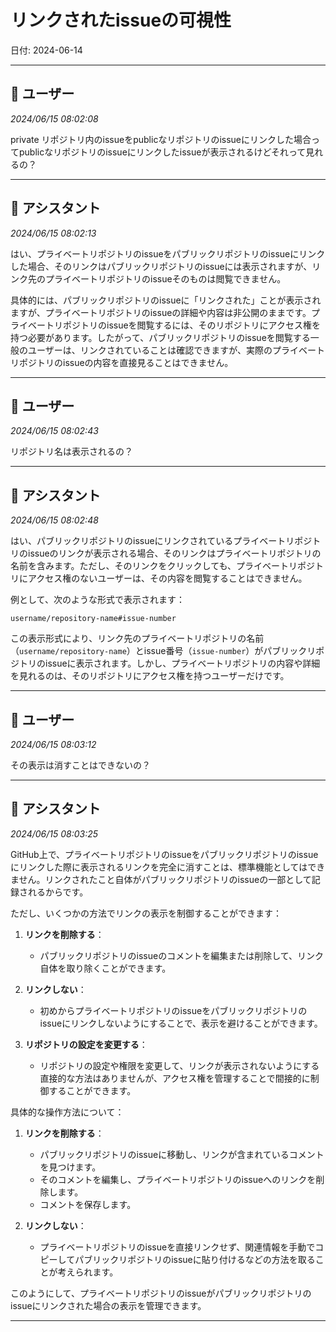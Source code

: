 # リンクされたissueの可視性

日付: 2024-06-14

---

## 👤 ユーザー
*2024/06/15 08:02:08*

private リポジトリ内のissueをpublicなリポジトリのissueにリンクした場合ってpublicなリポジトリのissueにリンクしたissueが表示されるけどそれって見れるの？

---

## 🤖 アシスタント
*2024/06/15 08:02:13*

はい、プライベートリポジトリのissueをパブリックリポジトリのissueにリンクした場合、そのリンクはパブリックリポジトリのissueには表示されますが、リンク先のプライベートリポジトリのissueそのものは閲覧できません。

具体的には、パブリックリポジトリのissueに「リンクされた」ことが表示されますが、プライベートリポジトリのissueの詳細や内容は非公開のままです。プライベートリポジトリのissueを閲覧するには、そのリポジトリにアクセス権を持つ必要があります。したがって、パブリックリポジトリのissueを閲覧する一般のユーザーは、リンクされていることは確認できますが、実際のプライベートリポジトリのissueの内容を直接見ることはできません。

---

## 👤 ユーザー
*2024/06/15 08:02:43*

リポジトリ名は表示されるの？

---

## 🤖 アシスタント
*2024/06/15 08:02:48*

はい、パブリックリポジトリのissueにリンクされているプライベートリポジトリのissueのリンクが表示される場合、そのリンクはプライベートリポジトリの名前を含みます。ただし、そのリンクをクリックしても、プライベートリポジトリにアクセス権のないユーザーは、その内容を閲覧することはできません。

例として、次のような形式で表示されます：

```
username/repository-name#issue-number
```

この表示形式により、リンク先のプライベートリポジトリの名前（`username/repository-name`）とissue番号（`issue-number`）がパブリックリポジトリのissueに表示されます。しかし、プライベートリポジトリの内容や詳細を見れるのは、そのリポジトリにアクセス権を持つユーザーだけです。

---

## 👤 ユーザー
*2024/06/15 08:03:12*

その表示は消すことはできないの？

---

## 🤖 アシスタント
*2024/06/15 08:03:25*

GitHub上で、プライベートリポジトリのissueをパブリックリポジトリのissueにリンクした際に表示されるリンクを完全に消すことは、標準機能としてはできません。リンクされたこと自体がパブリックリポジトリのissueの一部として記録されるからです。

ただし、いくつかの方法でリンクの表示を制御することができます：

1. **リンクを削除する**：
   - パブリックリポジトリのissueのコメントを編集または削除して、リンク自体を取り除くことができます。

2. **リンクしない**：
   - 初めからプライベートリポジトリのissueをパブリックリポジトリのissueにリンクしないようにすることで、表示を避けることができます。

3. **リポジトリの設定を変更する**：
   - リポジトリの設定や権限を変更して、リンクが表示されないようにする直接的な方法はありませんが、アクセス権を管理することで間接的に制御することができます。

具体的な操作方法について：

1. **リンクを削除する**：
   - パブリックリポジトリのissueに移動し、リンクが含まれているコメントを見つけます。
   - そのコメントを編集し、プライベートリポジトリのissueへのリンクを削除します。
   - コメントを保存します。

2. **リンクしない**：
   - プライベートリポジトリのissueを直接リンクせず、関連情報を手動でコピーしてパブリックリポジトリのissueに貼り付けるなどの方法を取ることが考えられます。

このようにして、プライベートリポジトリのissueがパブリックリポジトリのissueにリンクされた場合の表示を管理できます。

---
